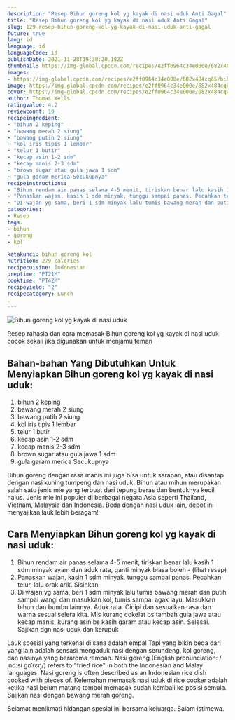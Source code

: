 ```yaml
---
description: "Resep Bihun goreng kol yg kayak di nasi uduk Anti Gagal"
title: "Resep Bihun goreng kol yg kayak di nasi uduk Anti Gagal"
slug: 129-resep-bihun-goreng-kol-yg-kayak-di-nasi-uduk-anti-gagal
future: true
lang: id
language: id
languageCode: id
publishDate: 2021-11-28T19:30:20.182Z 
thumbnail: https://img-global.cpcdn.com/recipes/e2ff0964c34e000e/682x484cq65/bihun-goreng-kol-yg-kayak-di-nasi-uduk-foto-resep-utama.png
images:
- https://img-global.cpcdn.com/recipes/e2ff0964c34e000e/682x484cq65/bihun-goreng-kol-yg-kayak-di-nasi-uduk-foto-resep-utama.png
image: https://img-global.cpcdn.com/recipes/e2ff0964c34e000e/682x484cq65/bihun-goreng-kol-yg-kayak-di-nasi-uduk-foto-resep-utama.png
cover: https://img-global.cpcdn.com/recipes/e2ff0964c34e000e/682x484cq65/bihun-goreng-kol-yg-kayak-di-nasi-uduk-foto-resep-utama.png
author: Thomas Wells
ratingvalue: 4.2
reviewcount: 10
recipeingredient:
- "bihun 2 keping"
- "bawang merah 2 siung"
- "bawang putih 2 siung"
- "kol iris tipis 1 lembar"
- "telur 1 butir"
- "kecap asin 1-2 sdm"
- "kecap manis 2-3 sdm"
- "brown sugar atau gula jawa 1 sdm"
- "gula garam merica Secukupnya"
recipeinstructions:
- "Bihun rendam air panas selama 4-5 menit, tiriskan benar lalu kasih 1 sdm minyak ayam dan aduk rata, ganti minyak biasa boleh           (lihat resep)"
- "Panaskan wajan, kasih 1 sdm minyak, tunggu sampai panas. Pecahkan telur, lalu orak arik. Sisihkan"
- "Di wajan yg sama, beri 1 sdm minyak lalu tumis bawang merah dan putih sampai wangi dan masukkan kol, tumis sampai agak layu. Masukkan bihun dan bumbu lainnya. Aduk rata. Cicipi dan sesuaikan rasa dan warna sesuai selera kita. Mis kurang cokelat bs tambah gula jawa atau kecap manis, kurang asin bs kasih garam atau kecap asin. Selesai. Sajikan dgn nasi uduk dan kerupuk"
categories:
- Resep
tags:
- bihun
- goreng
- kol

katakunci: bihun goreng kol 
nutrition: 279 calories
recipecuisine: Indonesian
preptime: "PT21M"
cooktime: "PT42M"
recipeyield: "2"
recipecategory: Lunch
. 
---
```



![Bihun goreng kol yg kayak di nasi uduk](https://img-global.cpcdn.com/recipes/e2ff0964c34e000e/682x484cq65/bihun-goreng-kol-yg-kayak-di-nasi-uduk-foto-resep-utama.png)

Resep rahasia dan cara memasak  Bihun goreng kol yg kayak di nasi uduk cocok sekali jika digunakan untuk menjamu teman

<!--inarticleads1-->

## Bahan-bahan Yang Dibutuhkan Untuk Menyiapkan Bihun goreng kol yg kayak di nasi uduk:

1. bihun 2 keping
1. bawang merah 2 siung
1. bawang putih 2 siung
1. kol iris tipis 1 lembar
1. telur 1 butir
1. kecap asin 1-2 sdm
1. kecap manis 2-3 sdm
1. brown sugar atau gula jawa 1 sdm
1. gula garam merica Secukupnya

Bihun goreng dengan rasa manis ini juga bisa untuk sarapan, atau disantap dengan nasi kuning tumpeng dan nasi uduk. Bihun atau mihun merupakan salah satu jenis mie yang terbuat dari tepung beras dan bentuknya kecil halus. Jenis mie ini populer di berbagai negara Asia seperti Thailand, Vietnam, Malaysia dan Indonesia. Beda dengan nasi uduk lain, depot ini menyajikan lauk lebih beragam! 

<!--inarticleads2-->

## Cara Menyiapkan Bihun goreng kol yg kayak di nasi uduk:

1. Bihun rendam air panas selama 4-5 menit, tiriskan benar lalu kasih 1 sdm minyak ayam dan aduk rata, ganti minyak biasa boleh -           (lihat resep)
1. Panaskan wajan, kasih 1 sdm minyak, tunggu sampai panas. Pecahkan telur, lalu orak arik. Sisihkan
1. Di wajan yg sama, beri 1 sdm minyak lalu tumis bawang merah dan putih sampai wangi dan masukkan kol, tumis sampai agak layu. Masukkan bihun dan bumbu lainnya. Aduk rata. Cicipi dan sesuaikan rasa dan warna sesuai selera kita. Mis kurang cokelat bs tambah gula jawa atau kecap manis, kurang asin bs kasih garam atau kecap asin. Selesai. Sajikan dgn nasi uduk dan kerupuk


Lauk spesial yang terkenal di sana adalah empal Tapi yang bikin beda dari yang lain adalah sensasi mengaduk nasi dengan serundeng, kol goreng, dan nasinya yang beraroma rempah. Nasi goreng (English pronunciation: /ˌnɑːsi ɡɒˈrɛŋ/) refers to &#34;fried rice&#34; in both the Indonesian and Malay languages. Nasi goreng is often described as an Indonesian rice dish cooked with pieces of. Kelemahan memasak nasi uduk di rice cooker adalah ketika nasi belum matang tombol memasak sudah kembali ke posisi semula. Sajikan nasi dengan bawang merah goreng. 

Selamat menikmati hidangan spesial ini bersama keluarga. Salam Istimewa.
